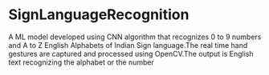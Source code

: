 # SignLanguageRecognition

A ML model developed using CNN algorithm that recognizes 0 to 9 numbers and A to Z English Alphabets of Indian Sign language.The real time hand gestures are captured and processed using OpenCV.The output is English text recognizing the alphabet or the number
